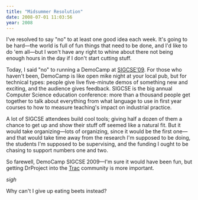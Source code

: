 ```yaml
---
title: "Midsummer Resolution"
date: 2008-07-01 11:03:56
year: 2008
---
```

I've resolved to say "no" to at least one good idea each week. It's going to be hard—the world is full of fun things that need to be done, and I'd like to do 'em all—but I won't have any right to whine about there not being enough hours in the day if I don't start cutting stuff.

Today, I said "no" to running a DemoCamp at <a href="http://www.cs.arizona.edu/groups/sigcse09/">SIGCSE'09</a>. For those who haven't been, DemoCamp is like open mike night at your local pub, but for technical types: people give live five-minute demos of something new and exciting, and the audience gives feedback. SIGCSE is the big annual Computer Science education conference: more than a thousand people get together to talk about everything from what language to use in first year courses to how to measure teaching's impact on industrial practice.

A lot of SIGCSE attendees build cool tools; giving half a dozen of them a chance to get up and show their stuff off seemed like a natural fit. But it would take organizing—lots of organizing, since it would be the first one—and that would take time away from the research I'm supposed to be doing, the students I'm supposed to be supervising, and the funding I ought to be chasing to support numbers one and two.

So farewell, DemoCamp SIGCSE 2009—I'm sure it would have been fun, but getting DrProject into the <a href="http://trac.edgewall.org">Trac</a> community is more important.

*sigh*

Why can't I give up eating beets instead?
